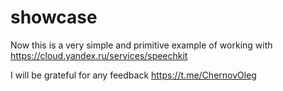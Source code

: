# showcase
Now this is a very simple and primitive example of working with https://cloud.yandex.ru/services/speechkit

I will be grateful for any feedback https://t.me/ChernovOleg
